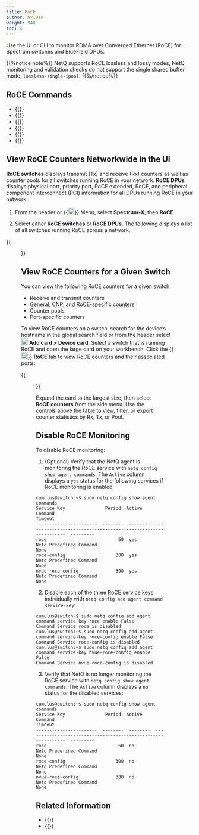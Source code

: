 ```yaml
---
title: RoCE
author: NVIDIA
weight: 940
toc: 3
---
```


Use the UI or CLI to monitor RDMA over Converged Ethernet (RoCE) for Spectrum switches and BlueField DPUs.

{{%notice note%}}
NetQ supports RoCE lossless and lossy modes; NetQ monitoring and validation checks do not support the single shared buffer mode, `lossless-single-ipool`.
{{%/notice%}}


## RoCE Commands

- {{<link title="show/#netq-show-roce-config" text="netq show roce-config">}}
- {{<link title="show/#netq-show-roce-counters" text="netq show roce-counters">}}
- {{<link title="show/#netq-show-events" text="netq show events message_type roceconfig">}}
- {{<link title="show/#netq-show-events" text="netq show events message_type tca_roce">}}
- {{<link title="show/#netq-show-events-config" text="netq show events-config message_type roceconfig">}}
- {{<link title="check/#netq check roce" text="netq check roce">}} 


## View RoCE Counters Networkwide in the UI

**RoCE switches** displays transmit (Tx) and receive (Rx) counters as well as counter pools for all switches running RoCE in your network. **RoCE DPUs** displays physical port, priority port, RoCE extended, RoCE, and peripheral component interconnect (PCI) information for all DPUs running RoCE in your network.

1. From the header or {{<img src="https://icons.cumulusnetworks.com/01-Interface-Essential/03-Menu/navigation-menu.svg" height="18" width="18">}} Menu, select **Spectrum-X**, then **RoCE**.

2. Select either **RoCE switches** or **RoCE DPUs**. The following displays a list of all switches running RoCE across a network.

{{<figure src="/images/netq/roce-switches-413.png" alt="" width="1100">}}


## View RoCE Counters for a Given Switch

You can view the following RoCE counters for a given switch:

- Receive and transmit counters
- General, CNP, and RoCE-specific counters
- Counter pools
- Port-specific counters

To view RoCE counters on a switch, search for the device’s hostname in the global search field or from the header select <img src="https://icons.cumulusnetworks.com/44-Entertainment-Events-Hobbies/02-Card-Games/card-game-diamond.svg" height="18" width="18"/> **Add card&nbsp;<span aria-label="and then">></span> Device card**. Select a switch that is running RoCE and open the large card on your workbench. Click the {{<img src="/images/netq/roce-icon.svg" width="18px">}} **RoCE** tab to view RoCE counters and their associated ports:

{{<figure src="/images/netq/roce-isr1-413.png" alt="switch card displaying RoCE transmit nd receive data" width="500">}}

Expand the card to the largest size, then select **RoCE counters** from the side menu. Use the controls above the table to view, filter, or export counter statistics by Rx, Tx, or Pool.

## Disable RoCE Monitoring

To disable RoCE monitoring:

1. (Optional) Verify that the NetQ agent is monitoring the RoCE service with `netq config show agent commands`. The `Active` column displays a `yes` status for the following services if RoCE monitoring is enabled:

```
cumulus@switch:~$ sudo netq config show agent commands
Service Key               Period  Active       Command                                                        Timeout
-----------------------  --------  --------  --------------------------------------------------------------  ---------
roce                           60  yes        Netq Predefined Command                                         None
roce-config                   300  yes        Netq Predefined Command                                         None
nvue-roce-config              300  yes        Netq Predefined Command                                         None
```

2. Disable each of the three RoCE service keys individually with `netq config add agent command service-key`:

```
cumulus@switch~$ sudo netq config add agent command service-key roce enable False
Command Service roce is disabled
cumulus@switch:~$ sudo netq config add agent command service-key roce-config enable False
Command Service roce-config is disabled
cumulus@switch:~$ sudo netq config add agent command service-key nvue-roce-config enable False
Command Service nvue-roce-config is disabled
```
<!--does the user need to restart the NetQ Agent?-->

3. Verify that NetQ is no longer monitoring the RoCE service with `netq config show agent commands`. The `Active` column displays a `no` status for the disabled services:

```
cumulus@switch:~$ sudo netq config show agent commands
Service Key               Period  Active       Command                                                        Timeout
-----------------------  --------  --------  --------------------------------------------------------------  ---------
roce                           60  no         Netq Predefined Command                                         None
roce-config                   300  no         Netq Predefined Command                                         None
nvue-roce-config              300  no         Netq Predefined Command                                         None
```


## Related Information

- {{<link title="Threshold-Crossing Events Reference#roce" text="RoCE threshold-crossing events reference">}}
- {{<exlink url="https://docs.nvidia.com/networking-ethernet-software/cumulus-linux/Layer-1-and-Switch-Ports/Quality-of-Service/RDMA-over-Converged-Ethernet-RoCE/" text="RoCE and Cumulus Linux">}}
